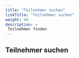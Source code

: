 ```yaml
---
title: "Teilnehmer suchen"
linkTitle: "Teilnehmer suchen"
weight: 40
description: >
 Teilnehmer finden
---
```


## Teilnehmer suchen